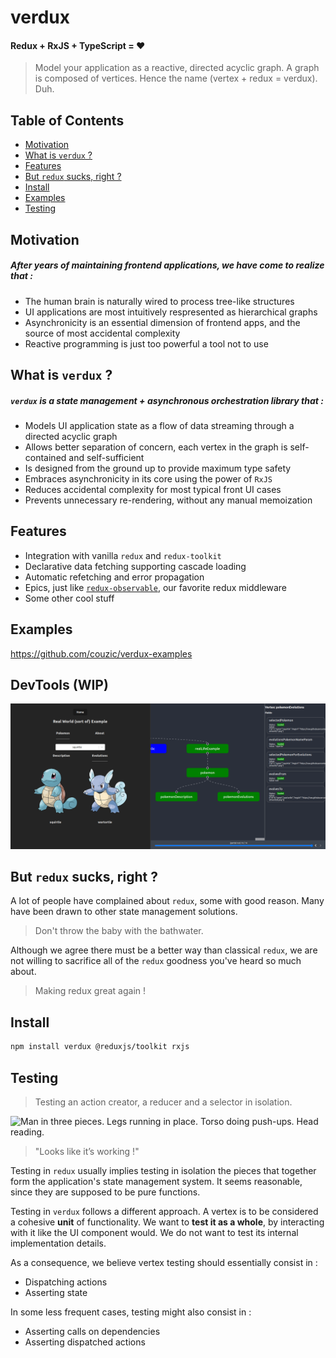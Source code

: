 # verdux

#### Redux + RxJS + TypeScript = ❤️

> Model your application as a reactive, directed acyclic graph.
> A graph is composed of vertices. Hence the name (vertex + redux = verdux). Duh.

## Table of Contents

<!-- START doctoc generated TOC please keep comment here to allow auto update -->
<!-- DON'T EDIT THIS SECTION, INSTEAD RE-RUN doctoc TO UPDATE -->

-  [Motivation](#motivation)
-  [What is `verdux` ?](#what-is-verdux-)
-  [Features](#features)
-  [But `redux` sucks, right ?](#but-redux-sucks-right-)
-  [Install](#install)
-  [Examples](#examples)
-  [Testing](#testing)

<!-- END doctoc generated TOC please keep comment here to allow auto update -->

## Motivation

##### After years of maintaining frontend applications, we have come to realize that :

-  The human brain is naturally wired to process tree-like structures
-  UI applications are most intuitively respresented as hierarchical graphs
-  Asynchronicity is an essential dimension of frontend apps, and the source of most accidental complexity
-  Reactive programming is just too powerful a tool not to use

## What is `verdux` ?

##### `verdux` is a state management + asynchronous orchestration library that :

-  Models UI application state as a flow of data streaming through a directed acyclic graph
-  Allows better separation of concern, each vertex in the graph is self-contained and self-sufficient
-  Is designed from the ground up to provide maximum type safety
-  Embraces asynchronicity in its core using the power of `RxJS`
-  Reduces accidental complexity for most typical front UI cases
-  Prevents unnecessary re-rendering, without any manual memoization

## Features

-  Integration with vanilla `redux` and `redux-toolkit`
-  Declarative data fetching supporting cascade loading
-  Automatic refetching and error propagation
-  Epics, just like [`redux-observable`](https://github.com/redux-observable/redux-observable), our favorite redux middleware
-  Some other cool stuff

## Examples

https://github.com/couzic/verdux-examples

## DevTools (WIP)

![DevTools screenshot](doc/devtools.png)

## But `redux` sucks, right ?

A lot of people have complained about `redux`, some with good reason. Many have been drawn to other state management solutions.

> Don't throw the baby with the bathwater.

Although we agree there must be a better way than classical `redux`, we are not willing to sacrifice all of the `redux` goodness you've heard so much about.

> Making redux great again !

## Install

```bash
npm install verdux @reduxjs/toolkit rxjs
```

## Testing

> Testing an action creator, a reducer and a selector in isolation.

![Man in three pieces. Legs running in place. Torso doing push-ups. Head reading.](https://cdn-images-1.medium.com/max/1600/0*eCs8GoVZVksoQtQx.gif)

> "Looks like it’s working !"

Testing in `redux` usually implies testing in isolation the pieces that together form the application's state management system. It seems reasonable, since they are supposed to be pure functions.

Testing in `verdux` follows a different approach. A vertex is to be considered a cohesive **unit** of functionality. We want to **test it as a whole**, by interacting with it like the UI component would. We do not want to test its internal implementation details.

As a consequence, we believe vertex testing should essentially consist in :

-  Dispatching actions
-  Asserting state
<!-- -  [Dispatching actions](#dispatch)
-  [Asserting state](#asserting-state) (normalized state + computed values + loaded values) -->

In some less frequent cases, testing might also consist in :

-  Asserting calls on dependencies
-  Asserting dispatched actions
<!-- -  [Asserting calls on dependencies](#asserting-calls-on-dependencies)
-  [Asserting dispatched actions](#asserting-dispatched-actions) -->
